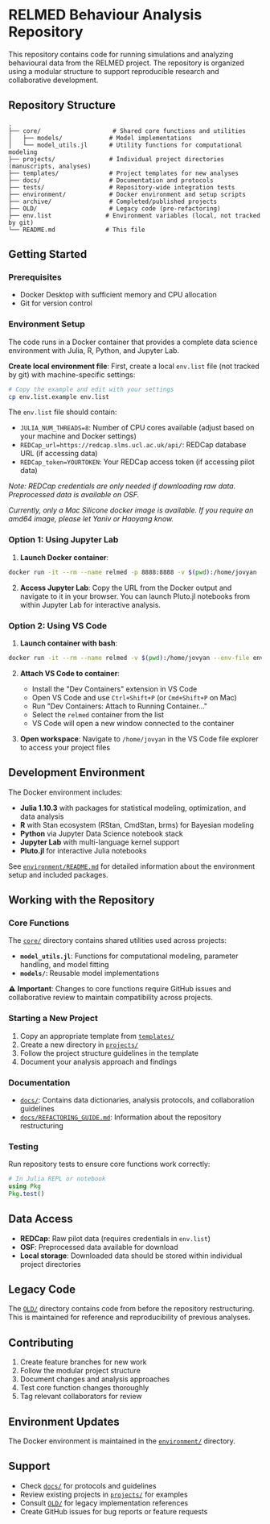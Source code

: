 # RELMED Behaviour Analysis Repository

This repository contains code for running simulations and analyzing behavioural data from the RELMED project. The repository is organized using a modular structure to support reproducible research and collaborative development.

## Repository Structure

```
.
├── core/                    # Shared core functions and utilities
│   ├── models/             # Model implementations
│   └── model_utils.jl      # Utility functions for computational modeling
├── projects/               # Individual project directories (manuscripts, analyses)
├── templates/              # Project templates for new analyses
├── docs/                   # Documentation and protocols
├── tests/                  # Repository-wide integration tests
├── environment/            # Docker environment and setup scripts
├── archive/                # Completed/published projects
├── OLD/                    # Legacy code (pre-refactoring)
├── env.list               # Environment variables (local, not tracked by git)
└── README.md              # This file
```

## Getting Started

### Prerequisites

- Docker Desktop with sufficient memory and CPU allocation
- Git for version control

### Environment Setup

The code runs in a Docker container that provides a complete data science environment with Julia, R, Python, and Jupyter Lab. 

**Create local environment file**: First, create a local `env.list` file (not tracked by git) with machine-specific settings:

```bash
# Copy the example and edit with your settings
cp env.list.example env.list
```

The `env.list` file should contain:
- `JULIA_NUM_THREADS=8`: Number of CPU cores available (adjust based on your machine and Docker settings)
- `REDCap_url=https://redcap.slms.ucl.ac.uk/api/`: REDCap database URL (if accessing data)
- `REDCap_token=YOURTOKEN`: Your REDCap access token (if accessing pilot data)

*Note: REDCap credentials are only needed if downloading raw data. Preprocessed data is available on OSF.*

*Currently, only a Mac Silicone docker image is available. If you require an amd64 image, please let Yaniv or Haoyang know.*

### Option 1: Using Jupyter Lab

1. **Launch Docker container**:

```bash
docker run -it --rm --name relmed -p 8888:8888 -v $(pwd):/home/jovyan --env-file env.list yanivabir/relmed:v1.12
```

2. **Access Jupyter Lab**: Copy the URL from the Docker output and navigate to it in your browser. You can launch Pluto.jl notebooks from within Jupyter Lab for interactive analysis.

### Option 2: Using VS Code

1. **Launch container with bash**:

```bash
docker run -it --rm --name relmed -v $(pwd):/home/jovyan --env-file env.list yanivabir/relmed:v1.12 /bin/bash
```

2. **Attach VS Code to container**: 
   - Install the "Dev Containers" extension in VS Code
   - Open VS Code and use `Ctrl+Shift+P` (or `Cmd+Shift+P` on Mac)
   - Run "Dev Containers: Attach to Running Container..."
   - Select the `relmed` container from the list
   - VS Code will open a new window connected to the container

3. **Open workspace**: Navigate to `/home/jovyan` in the VS Code file explorer to access your project files

## Development Environment

The Docker environment includes:

- **Julia 1.10.3** with packages for statistical modeling, optimization, and data analysis
- **R** with Stan ecosystem (RStan, CmdStan, brms) for Bayesian modeling  
- **Python** via Jupyter Data Science notebook stack
- **Jupyter Lab** with multi-language kernel support
- **Pluto.jl** for interactive Julia notebooks

See [`environment/README.md`](environment/README.md) for detailed information about the environment setup and included packages.

## Working with the Repository

### Core Functions

The [`core/`](core/) directory contains shared utilities used across projects:
- **`model_utils.jl`**: Functions for computational modeling, parameter handling, and model fitting
- **`models/`**: Reusable model implementations

⚠️ **Important**: Changes to core functions require GitHub issues and collaborative review to maintain compatibility across projects.

### Starting a New Project

1. Copy an appropriate template from [`templates/`](templates/)
2. Create a new directory in [`projects/`](projects/) 
3. Follow the project structure guidelines in the template
4. Document your analysis approach and findings

### Documentation

- [`docs/`](docs/): Contains data dictionaries, analysis protocols, and collaboration guidelines
- [`docs/REFACTORING_GUIDE.md`](docs/REFACTORING_GUIDE.md): Information about the repository restructuring

### Testing

Run repository tests to ensure core functions work correctly:

```julia
# In Julia REPL or notebook
using Pkg
Pkg.test()
```

## Data Access

- **REDCap**: Raw pilot data (requires credentials in `env.list`)
- **OSF**: Preprocessed data available for download
- **Local storage**: Downloaded data should be stored within individual project directories

## Legacy Code

The [`OLD/`](OLD/) directory contains code from before the repository restructuring. This is maintained for reference and reproducibility of previous analyses.

## Contributing

1. Create feature branches for new work
2. Follow the modular project structure
3. Document changes and analysis approaches
4. Test core function changes thoroughly
5. Tag relevant collaborators for review

## Environment Updates

The Docker environment is maintained in the [`environment/`](environment/) directory.

## Support

- Check [`docs/`](docs/) for protocols and guidelines
- Review existing projects in [`projects/`](projects/) for examples
- Consult [`OLD/`](OLD/) for legacy implementation references
- Create GitHub issues for bug reports or feature requests
